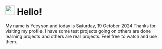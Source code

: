  <h1>
    <img src="https://emojis.slackmojis.com/emojis/images/1643510097/45343/hi.gif?1643510097" width="30"/> 
    Hello!
 </h1>
 <p>
    My name is Yeeyson and today is Saturday, 19 October 2024
    Thanks for visiting my profile, I have some test projects going on others are done learning projects and others are real projects.
    Feel free to watch and use them.
 </p>